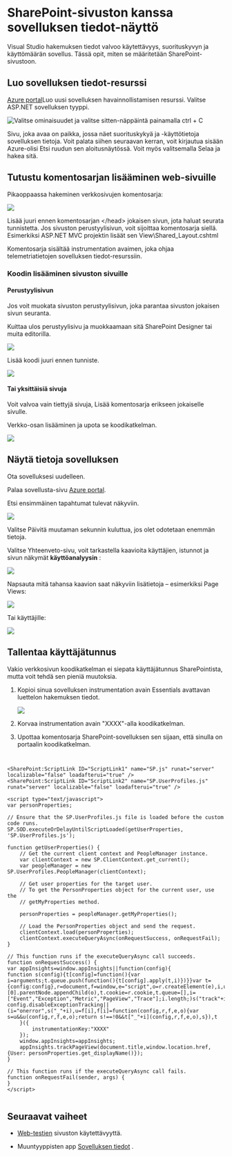 <properties 
    pageTitle="SharePoint-sivuston kanssa sovelluksen tiedot-näyttö" 
    description="Seurannan uudella instrumentation avaimella uuden sovelluksen käynnistäminen" 
    services="application-insights" 
    documentationCenter=""
    authors="alancameronwills" 
    manager="douge"/>

<tags 
    ms.service="application-insights" 
    ms.workload="tbd" 
    ms.tgt_pltfrm="ibiza" 
    ms.devlang="na" 
    ms.topic="article" 
    ms.date="03/24/2016" 
    ms.author="awills"/>

# <a name="monitor-a-sharepoint-site-with-application-insights"></a>SharePoint-sivuston kanssa sovelluksen tiedot-näyttö


Visual Studio hakemuksen tiedot valvoo käytettävyys, suorituskyvyn ja käyttömäärän sovellus. Tässä opit, miten se määritetään SharePoint-sivustoon.


## <a name="create-an-application-insights-resource"></a>Luo sovelluksen tiedot-resurssi


[Azure portal](https://portal.azure.com)Luo uusi sovelluksen havainnollistamisen resurssi. Valitse ASP.NET sovelluksen tyyppi.

![Valitse ominaisuudet ja valitse sitten-näppäintä painamalla ctrl + C](./media/app-insights-sharepoint/01-new.png)


Sivu, joka avaa on paikka, jossa näet suorituskykyä ja -käyttötietoja sovelluksen tietoja. Voit palata siihen seuraavan kerran, voit kirjautua sisään Azure-olisi Etsi ruudun sen aloitusnäytössä. Voit myös valitsemalla Selaa ja hakea sitä.
    


## <a name="add-our-script-to-your-web-pages"></a>Tutustu komentosarjan lisääminen web-sivuille

Pikaoppaassa hakeminen verkkosivujen komentosarja:

![](./media/app-insights-sharepoint/02-monitor-web-page.png)

Lisää juuri ennen komentosarjan &lt;/head&gt; jokaisen sivun, jota haluat seurata tunnistetta. Jos sivuston perustyylisivun, voit sijoittaa komentosarja siellä. Esimerkiksi ASP.NET MVC projektin lisäät sen View\Shared\_Layout.cshtml

Komentosarja sisältää instrumentation avaimen, joka ohjaa telemetriatietojen sovelluksen tiedot-resurssiin.

### <a name="add-the-code-to-your-site-pages"></a>Koodin lisääminen sivuston sivuille

#### <a name="on-the-master-page"></a>Perustyylisivun

Jos voit muokata sivuston perustyylisivun, joka parantaa sivuston jokaisen sivun seuranta.

Kuittaa ulos perustyylisivu ja muokkaamaan sitä SharePoint Designer tai muita editorilla.

![](./media/app-insights-sharepoint/03-master.png)


Lisää koodi juuri ennen </head> tunniste. 


![](./media/app-insights-sharepoint/04-code.png)

#### <a name="or-on-individual-pages"></a>Tai yksittäisiä sivuja

Voit valvoa vain tiettyjä sivuja, Lisää komentosarja erikseen jokaiselle sivulle. 

Verkko-osan lisääminen ja upota se koodikatkelman.


![](./media/app-insights-sharepoint/05-page.png)


## <a name="view-data-about-your-app"></a>Näytä tietoja sovelluksen

Ota sovelluksesi uudelleen.

Palaa sovellusta-sivu [Azure portal](https://portal.azure.com).

Etsi ensimmäinen tapahtumat tulevat näkyviin. 

![](./media/app-insights-sharepoint/09-search.png)

Valitse Päivitä muutaman sekunnin kuluttua, jos olet odotetaan enemmän tietoja.

Valitse Yhteenveto-sivu, voit tarkastella kaavioita käyttäjien, istunnot ja sivun näkymät **käyttöanalyysin** :

![](./media/app-insights-sharepoint/06-usage.png)

Napsauta mitä tahansa kaavion saat näkyviin lisätietoja – esimerkiksi Page Views:

![](./media/app-insights-sharepoint/07-pages.png)

Tai käyttäjille:


![](./media/app-insights-sharepoint/08-users.png)


## <a name="capturing-user-id"></a>Tallentaa käyttäjätunnus


Vakio verkkosivun koodikatkelman ei siepata käyttäjätunnus SharePointista, mutta voit tehdä sen pieniä muutoksia.


1. Kopioi sinua sovelluksen instrumentation avain Essentials avattavan luettelon hakemuksen tiedot. 


    ![](./media/app-insights-sharepoint/02-props.png)

2. Korvaa instrumentation avain "XXXX"-alla koodikatkelman. 
3. Upottaa komentosarja SharePoint-sovelluksen sen sijaan, että sinulla on portaalin koodikatkelman.



```


<SharePoint:ScriptLink ID="ScriptLink1" name="SP.js" runat="server" localizable="false" loadafterui="true" /> 
<SharePoint:ScriptLink ID="ScriptLink2" name="SP.UserProfiles.js" runat="server" localizable="false" loadafterui="true" /> 
  
<script type="text/javascript"> 
var personProperties; 
  
// Ensure that the SP.UserProfiles.js file is loaded before the custom code runs. 
SP.SOD.executeOrDelayUntilScriptLoaded(getUserProperties, 'SP.UserProfiles.js'); 
  
function getUserProperties() { 
    // Get the current client context and PeopleManager instance. 
    var clientContext = new SP.ClientContext.get_current(); 
    var peopleManager = new SP.UserProfiles.PeopleManager(clientContext); 
     
    // Get user properties for the target user. 
    // To get the PersonProperties object for the current user, use the 
    // getMyProperties method. 
    
    personProperties = peopleManager.getMyProperties(); 
  
    // Load the PersonProperties object and send the request. 
    clientContext.load(personProperties); 
    clientContext.executeQueryAsync(onRequestSuccess, onRequestFail); 
} 
     
// This function runs if the executeQueryAsync call succeeds. 
function onRequestSuccess() { 
var appInsights=window.appInsights||function(config){
function s(config){t[config]=function(){var i=arguments;t.queue.push(function(){t[config].apply(t,i)})}}var t={config:config},r=document,f=window,e="script",o=r.createElement(e),i,u;for(o.src=config.url||"//az416426.vo.msecnd.net/scripts/a/ai.0.js",r.getElementsByTagName(e)[0].parentNode.appendChild(o),t.cookie=r.cookie,t.queue=[],i=["Event","Exception","Metric","PageView","Trace"];i.length;)s("track"+i.pop());return config.disableExceptionTracking||(i="onerror",s("_"+i),u=f[i],f[i]=function(config,r,f,e,o){var s=u&&u(config,r,f,e,o);return s!==!0&&t["_"+i](config,r,f,e,o),s}),t
    }({
        instrumentationKey:"XXXX"
    });
    window.appInsights=appInsights;
    appInsights.trackPageView(document.title,window.location.href, {User: personProperties.get_displayName()});
} 
  
// This function runs if the executeQueryAsync call fails. 
function onRequestFail(sender, args) { 
} 
</script> 


```



## <a name="next-steps"></a>Seuraavat vaiheet

* [Web-testien](app-insights-monitor-web-app-availability.md) sivuston käytettävyyttä.

* Muuntyyppisten app [Sovelluksen tiedot](app-insights-overview.md) .



<!--Link references-->


 